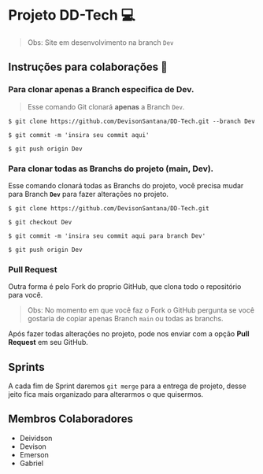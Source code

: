 <!-- Esse README é provisório criado apenas para auxiliar mostrando instruções do Git para não familiarizados -->

# Projeto DD-Tech 💻

> Obs: Site em desenvolvimento na branch ``Dev``

## Instruções para colaborações 📝

### Para clonar apenas a Branch especifica de Dev.

> Esse comando Git clonará **apenas** a Branch ```Dev```.

```$ git clone https://github.com/DevisonSantana/DD-Tech.git --branch Dev```

```$ git commit -m 'insira seu commit aqui'```

```$ git push origin Dev```

### Para clonar todas as Branchs do projeto (main, Dev).

Esse comando clonará todas as Branchs do projeto, você precisa mudar para Branch **```Dev```** para fazer alterações no projeto.

```$ git clone https://github.com/DevisonSantana/DD-Tech.git```

```$ git checkout Dev```

```$ git commit -m 'insira seu commit aqui para branch Dev'```

```$ git push origin Dev```

### Pull Request

Outra forma é pelo Fork do proprio GitHub, que clona todo o repositório para você.

> Obs: No momento em que você faz o Fork o GitHub pergunta se você gostaria de copiar apenas Branch ```main``` ou todas as branchs.

Após fazer todas alterações no projeto, pode nos enviar com a opção **Pull Request** em seu GitHub.

## Sprints

A cada fim de Sprint daremos ```git merge``` para a entrega de projeto, desse jeito fica mais organizado para alterarmos o que quisermos.

## Membros Colaboradores

- Deividson
- Devison
- Emerson
- Gabriel